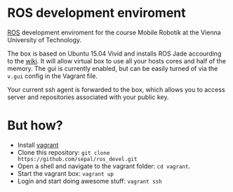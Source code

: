 # ROS development enviroment
[ROS](http://www.ros.org/) development enviroment for the course Mobile Robotik at the Vienna University of Technology.

The box is based on Ubuntu 15.04 Vivid and installs ROS Jade accourding to the [wiki](http://wiki.ros.org/jade/Installation/Ubuntu). It will allow virtual box to use all your hosts cores and half of the memory. The gui is currently enabled, but can be easily turned of via the `v.gui` config in the Vagrant file.

Your current ssh agent is forwarded to the box, which allows you to access server and repositories associated with your public key. 

# But how?
- Install [vagrant]()
- Clone this repository: `git clone https://github.com/sepal/ros_devel.git`
- Open a shell and navigate to the vagrant folder: `cd vagrant`.
- Start the vagrant box: `vagrant up`
- Login and start doing awesome stuff: `vagrant ssh`
